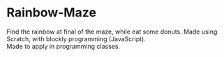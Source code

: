 # Rainbow-Maze
Find the rainbow at final of the maze, while eat some donuts. Made using Scratch, with blockly programming (JavaScript).<br>
Made to apply in programming classes.<br><br>
